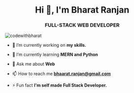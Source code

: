 <h1 align="center">Hi 👋, I'm Bharat Ranjan</h1>
<h3 align="center">FULL-STACK WEB DEVELOPER</h3>

<p align="left"> <img src="https://komarev.com/ghpvc/?username=codewithbharat&label=Profile%20views&color=0e75b6&style=flat" alt="codewithbharat" /> </p>

- 🔭 I’m currently working on **my skills.**

- 🌱 I’m currently learning **MERN and Python**

- 💬 Ask me about **Web**

- 📫 How to reach me **bhaarat.ranjan@gmail.com**

- ⚡ Fun fact **I'm self made Full Stack Developer.**
